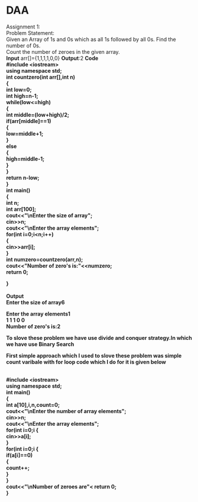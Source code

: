 # DAA 
Assignment 1:<br>
Problem Statement:<br> 
Given an Array of 1s and 0s which as all 1s followed by all 0s. Find the number of 0s. <br>
Count the number of zeroes in the given array.<br>
<b>Input</b> arr[]={1,1,1,1,0,0}
<b>Output</b>:2
<b>Code<b> <br>
#include &lt;iostream&gt;<br>
using namespace std;<br>
int countzero(int arr[],int n)<br>
{<br>
	int low=0;<br>
	int high=n-1;<br>
	while(low<=high)<br>
	{<br>
		int middle=(low+high)/2;<br>
		if(arr[middle]==1)<br>
		{<br>
			low=middle+1;<br>
		}<br>
		else<br>
		{<br>
			high=middle-1;<br>
		}<br>
	}<br>
	return n-low;<br>
}<br>
int main()<br>
{<br>
	int n;<br>
	int arr[100];<br>
	cout<<"\nEnter the size of array";<br>
	cin>>n;<br>
	cout<<"\nEnter the array elements";<br>
	for(int i=0;i<n;i++)<br>
	{<br>
		cin>>arr[i];<br>
	}<br>
	int numzero=countzero(arr,n);<br>
	cout<<"Number of zero's is:"<<numzero;<br>
	return 0;<br>
	
}<br>
<br>
<b>Output<b><br>
Enter the size of array6<br>

Enter the array elements1<br>
1
1
1
0
0<br>
Number of zero's is:2<br>
<p>To slove these problem we have use divide and conquer strategy.In which we have use <b>Binary Search</b></p>
<p>First simple approach which I used to slove these problem was simple count varibale with for loop code which I do for it is given below </p><br>
#include &lt;iostream&gt;<br>
using namespace std;<br>
int main()<br>
{ <br>
int a[10],i,n,count=0;<br>
cout<<"\nEnter the number of array elements";<br>
cin>>n;<br>
cout<<"\nEnter the array elements";<br>
for(int i=0;i<n;i++)<br>
{<br>
   cin>>a[i];	<br>	     
}<br>
for(int i=0;i<n;i++)<br>
{<br>
if(a[i]==0)<br>
{<br>
	count++;<br>
}<br>  		     
}<br>
cout<<"\nNumber of zeroes are"<<count; <br>
return 0;<br>
}<br>






